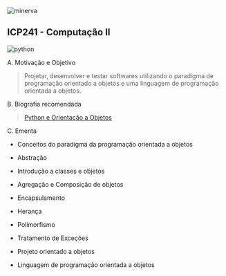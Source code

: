 ![minerva](https://ufrj.br/wp-content/uploads/2022/01/marca-ufrj-horizontal-completa-positiva.png)

## ICP241 - Computação II
![python](https://img.shields.io/badge/Python-14354C?style=for-the-badge&logo=python&logoColor=white)

A. Motivação e Objetivo
  > Projetar, desenvolver e testar softwares utilizando o paradigma de
    programação orientado a objetos e uma linguagem de programação orientada
    a objetos.

B. Biografia recomendada
  > [Python e Orientação a Objetos](https://www.caelum.com.br/apostila/apostila-python-orientacao-a-objetos.pdf)
  
C. Ementa

  - Conceitos do paradigma da programação orientada a objetos
    
  - Abstração
    
  - Introdução a classes e objetos
    
  - Agregação e Composição de objetos
    
  - Encapsulamento
    
  - Herança
    
  - Polimorfismo
    
  - Tratamento de Exceções
    
  - Projeto orientado a objetos
    
  - Linguagem de programação orientada a objetos
